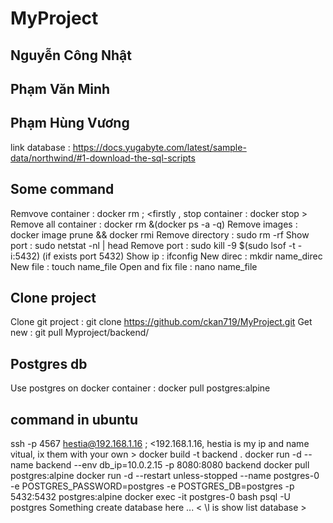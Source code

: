 # MyProject
 ## Nguyễn Công Nhật
 ## Phạm Văn Minh
 ## Phạm Hùng Vương

 link database : https://docs.yugabyte.com/latest/sample-data/northwind/#1-download-the-sql-scripts

## Some command

 Remvove container : docker rm <id or name> ; <firstly , stop container : docker stop <id or name> >
 Remove all container : docker rm &(docker ps -a -q)
 Remove images : docker image prune  && docker rmi <id or name>
 Remove directory : sudo rm -rf <name direc>
 Show port : sudo netstat -nl | head
 Remove port : sudo kill -9 $(sudo lsof -t -i:5432) (if exists port 5432)
 Show ip : ifconfig
 New direc : mkdir name_direc
 New file : touch name_file
 Open and fix file : nano name_file


## Clone project

 Clone git project : git clone https://github.com/ckan719/MyProject.git
 Get new : git pull
 Myproject/backend/

## Postgres db
 Use postgres on docker container : docker pull postgres:alpine
 

## command in ubuntu
 ssh -p 4567 hestia@192.168.1.16 ; <192.168.1.16, hestia is my ip and name vitual, ix them with your own >
 docker build -t backend .
 docker run -d --name backend --env db_ip=10.0.2.15 -p 8080:8080 backend
 docker pull postgres:alpine
 docker run -d --restart unless-stopped --name postgres-0 -e POSTGRES_PASSWORD=postgres -e POSTGRES_DB=postgres -p 5432:5432 postgres:alpine
 docker exec -it postgres-0 bash
 psql -U postgres
 Something create database here ... < \l is show list database >




